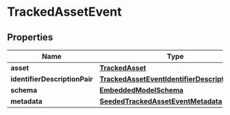 
# TrackedAssetEvent

## Properties
Name | Type | Description | Notes
------------ | ------------- | ------------- | -------------
**asset** | [**TrackedAsset**](TrackedAsset) |  | 
**identifierDescriptionPair** | [**TrackedAssetEventIdentifierDescriptionPairs**](TrackedAssetEventIdentifierDescriptionPairs) |  | 
**schema** | [**EmbeddedModelSchema**](EmbeddedModelSchema) |  |  [optional]
**metadata** | [**SeededTrackedAssetEventMetadata**](SeededTrackedAssetEventMetadata) |  |  [optional]



